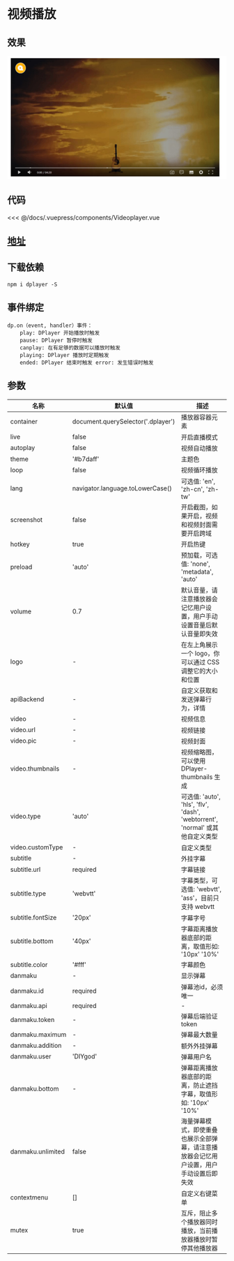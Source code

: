 # 视频播放

## 效果
![sp](/assets/image/sp.jpg)

## 代码
<<< @/docs/.vuepress/components/Videoplayer.vue

## [地址](https://dplayer.diygod.dev/zh/)

## 下载依赖

```
npm i dplayer -S
```

## 事件绑定

```
dp.on（event, handler）事件：
    play: DPlayer 开始播放时触发 
    pause: DPlayer 暂停时触发 
    canplay: 在有足够的数据可以播放时触发 
    playing: DPlayer 播放时定期触发 
    ended: DPlayer 结束时触发 error: 发生错误时触发
```

## 参数

| 名称              | 默认值                             | 描述                                                         |
| ----------------- | ---------------------------------- | ------------------------------------------------------------ |
| container         | document.querySelector('.dplayer') | 播放器容器元素                                               |
| live              | false                              | 开启直播模式                                                 |
| autoplay          | false                              | 视频自动播放                                                 |
| theme             | '#b7daff'                          | 主题色                                                       |
| loop              | false                              | 视频循环播放                                                 |
| lang              | navigator.language.toLowerCase()   | 可选值: 'en', 'zh-cn', 'zh-tw'                               |
| screenshot        | false                              | 开启截图，如果开启，视频和视频封面需要开启跨域               |
| hotkey            | true                               | 开启热键                                                     |
| preload           | 'auto'                             | 预加载，可选值: 'none', 'metadata', 'auto'                   |
| volume            | 0.7                                | 默认音量，请注意播放器会记忆用户设置，用户手动设置音量后默认音量即失效 |
| logo              | -                                  | 在左上角展示一个 logo，你可以通过 CSS 调整它的大小和位置     |
| apiBackend        | -                                  | 自定义获取和发送弹幕行为，详情                               |
| video             | -                                  | 视频信息                                                     |
| video.url         | -                                  | 视频链接                                                     |
| video.pic         | -                                  | 视频封面                                                     |
| video.thumbnails  | -                                  | 视频缩略图，可以使用 DPlayer-thumbnails 生成                 |
| video.type        | 'auto'                             | 可选值: 'auto', 'hls', 'flv', 'dash', 'webtorrent', 'normal' 或其他自定义类型 |
| video.customType  | -                                  | 自定义类型                                                   |
| subtitle          | -                                  | 外挂字幕                                                     |
| subtitle.url      | required                           | 字幕链接                                                     |
| subtitle.type     | 'webvtt'                           | 字幕类型，可选值: 'webvtt', 'ass'，目前只支持 webvtt         |
| subtitle.fontSize | '20px'                             | 字幕字号                                                     |
| subtitle.bottom   | '40px'                             | 字幕距离播放器底部的距离，取值形如: '10px' '10%'             |
| subtitle.color    | '#fff'                             | 字幕颜色                                                     |
| danmaku           | -                                  | 显示弹幕                                                     |
| danmaku.id        | required                           | 弹幕池id，必须唯一                                           |
| danmaku.api       | required                           | -                                                            |
| danmaku.token     | -                                  | 弹幕后端验证 token                                           |
| danmaku.maximum   | -                                  | 弹幕最大数量                                                 |
| danmaku.addition  | -                                  | 额外外挂弹幕                                                 |
| danmaku.user      | 'DIYgod'                           | 弹幕用户名                                                   |
| danmaku.bottom    | -                                  | 弹幕距离播放器底部的距离，防止遮挡字幕，取值形如: '10px' '10%' |
| danmaku.unlimited | false                              | 海量弹幕模式，即使重叠也展示全部弹幕，请注意播放器会记忆用户设置，用户手动设置后即失效 |
| contextmenu       | []                                 | 自定义右键菜单                                               |
| mutex             | true                               | 互斥，阻止多个播放器同时播放，当前播放器播放时暂停其他播放器 |

